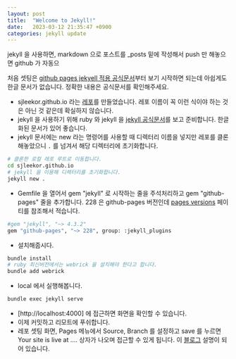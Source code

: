 ```yaml
---
layout: post
title:  "Welcome to Jekyll!"
date:   2023-03-12 21:35:47 +0900
categories: jekyll update
---
```


jekyll 을 사용하면, markdown 으로 포스트를 _posts 밑에 작성해서 push 만 해놓으면 github 가 자동으

처음 셋팅은 [github pages jekyell 적용 공식문서][github-pages]부터 보기 시작하면 되는데 아쉽게도 한글 문서가 없습니다. 정확한 내용은 공식문서를 확인해주세요.

* sjleekor.github.io 라는 [레포][my-repo]를 만들었습니다. 레포 이름이 꼭 이런 식이야 하는 것은 아닌 것 같은데 확실하지 않습니다. 
* jekyll 을 사용하기 위해 ruby 와 jekyll 을 [jekyll 공식문서][jekyll-docs-install]를 보고 준비합니다. 한글화된 문서가 있어 좋습니다. 
* jekyll 문서에는 new 라는 명령어를 사용할 때 디렉터리 이름을 넣지만 레포를 클론해놓았으니 `.` 를 넘겨서 해당 디렉터리에 초기화합니다.
```bash
# 클론한 로컬 레포 루트로 이동합니다.
cd sjleekor.github.io
# jekyll 을 이용해 디렉터리를 초기화합니다. 
jekyll new .
```

* Gemfile 을 열어서 gem "jekyll" 로 시작하는 줄을 주석처리하고 gem "github-pages" 줄을 추가합니다. 228 은 github-pages 버전인데 [pages versions][github-pages-versions] 페이티를 참조해서 적습니다. 
```bash
#gem "jekyll", "~> 4.3.2"
gem "github-pages", "~> 228", group: :jekyll_plugins
```

* 설치해줍시다.
```bash
bundle install
# ruby 최신버전에서는 webrick 을 설치해야 한다고 합니다.
bundle add webrick
```

* local 에서 실행해봅니다.
```bash
bundle exec jekyll serve
```
* [http://localhost:4000] 에 접근하면 화면을 확인할 수 있습니다.
* 이제 커밋하고 리모트에 푸쉬합니다. 
* 레포 셋팅 화면, Pages 메뉴에서 Source, Branch 를 설정하고 save 를 누르면 Your site is live at .... 상자가 나오며 접근할 수 있게 됩니다. 이 [블로그][deploy-pages] 설명이 되어 있습니다.

[jekyll-docs]: https://jekyllrb-ko.github.io/
[jekyll-docs-install]: https://jekyllrb-ko.github.io/docs/
[my-repo]: https://github.com/sjleekor/sjleekor.github.io
[github-pages]: https://docs.github.com/ko/pages/setting-up-a-github-pages-site-with-jekyll/about-github-pages-and-jekyll 
[github-pages-versions]: https://pages.github.com/versions/
[deploy-pages]: https://fe-paradise.tistory.com/entry/Github-Pages-%EA%B9%83%ED%97%88%EB%B8%8C%EB%A1%9C-%EC%82%AC%EC%9D%B4%ED%8A%B8-%EB%B0%B0%ED%8F%AC%ED%95%98%EA%B8%B0-Github-Deploy